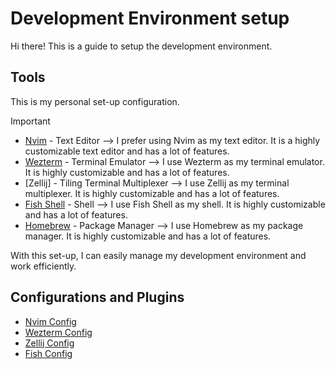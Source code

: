 # Development Environment setup

Hi there! This is a guide to setup the development environment.

## Tools

This is my personal set-up configuration.
> [!IMPORTANT]
>- [Nvim](https://neovim.io/) - Text Editor --> I prefer using Nvim as my text editor. It is a highly customizable text editor and has a lot of features.
>- [Wezterm](https://wezfurlong.org/wezterm/) - Terminal Emulator --> I use Wezterm as my terminal emulator. It is highly customizable and has a lot of features.
>- [Zellij] - Tiling Terminal Multiplexer --> I use Zellij as my terminal multiplexer. It is highly customizable and has a lot of features.
>- [Fish Shell](https://fishshell.com/) - Shell --> I use Fish Shell as my shell. It is highly customizable and has a lot of features.
>- [Homebrew](https://brew.sh/) - Package Manager --> I use Homebrew as my package manager. It is highly customizable and has a lot of features.

With this set-up, I can easily manage my development environment and work efficiently.

## Configurations and Plugins

- [Nvim Config](nvim)
- [Wezterm Config](wezterm)
- [Zellij Config](zellij)
- [Fish Config](fish)
